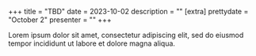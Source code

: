 +++
title = "TBD"
date = 2023-10-02
description = ""
[extra]
prettydate = "October 2"
presenter = ""
+++

Lorem ipsum dolor sit amet, consectetur adipiscing elit, sed do eiusmod tempor incididunt ut labore et dolore magna aliqua.


